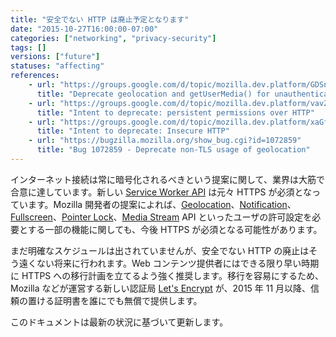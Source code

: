 ```yaml
---
title: "安全でない HTTP は廃止予定となります"
date: "2015-10-27T16:00:00-07:00"
categories: ["networking", "privacy-security"]
tags: []
versions: ["future"]
statuses: "affecting"
references:
    - url: "https://groups.google.com/d/topic/mozilla.dev.platform/GDSnSI9inOo/discussion"
      title: "Deprecate geolocation and getUserMedia() for unauthenticated origins"
    - url: "https://groups.google.com/d/topic/mozilla.dev.platform/vavZdN4tX44/discussion"
      title: "Intent to deprecate: persistent permissions over HTTP"
    - url: "https://groups.google.com/d/topic/mozilla.dev.platform/xaGffxAM-hs/discussion"
      title: "Intent to deprecate: Insecure HTTP"
    - url: "https://bugzilla.mozilla.org/show_bug.cgi?id=1072859"
      title: "Bug 1072859 - Deprecate non-TLS usage of geolocation"
---
```


インターネット接続は常に暗号化されるべきという提案に関して、業界は大筋で合意に達しています。新しい [Service Worker API](https://developer.mozilla.org/ja/docs/Web/API/Service_Worker_API) は元々 HTTPS が必須となっています。Mozilla 開発者の提案によれば、[Geolocation](https://developer.mozilla.org/ja/docs/Web/API/Geolocation/Using_geolocation)、[Notification](https://developer.mozilla.org/ja/docs/Web/API/Notifications_API)、[Fullscreen](https://developer.mozilla.org/ja/docs/Web/API/Fullscreen_API)、[Pointer Lock](https://developer.mozilla.org/ja/docs/Web/API/Pointer_Lock_API)、[Media Stream](https://developer.mozilla.org/ja/docs/Web/API/Media_Streams_API) API といったユーザの許可設定を必要とする一部の機能に関しても、今後 HTTPS が必須となる可能性があります。

まだ明確なスケジュールは出されていませんが、安全でない HTTP の廃止はそう遠くない将来に行われます。Web コンテンツ提供者にはできる限り早い時期に HTTPS への移行計画を立てるよう強く推奨します。移行を容易にするため、Mozilla などが運営する新しい認証局 [Let's Encrypt](https://letsencrypt.org/) が、2015 年 11 月以降、信頼の置ける証明書を誰にでも無償で提供します。

このドキュメントは最新の状況に基づいて更新します。
